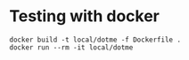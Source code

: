 # Testing with docker

    docker build -t local/dotme -f Dockerfile .
    docker run --rm -it local/dotme

